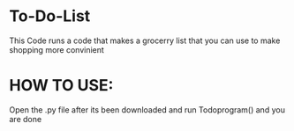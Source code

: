 # To-Do-List

This Code runs a code that makes a grocerry list that you can use to make shopping more convinient 

# HOW TO USE: 

Open the .py file after its been downloaded and run Todoprogram() and you are done 
